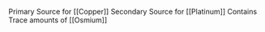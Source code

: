 Primary Source for [[Copper]]
Secondary Source for [[Platinum]]
Contains Trace amounts of [[Osmium]]